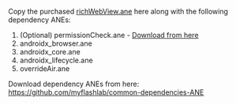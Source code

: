 Copy the purchased [richWebView.ane](https://www.myflashlabs.com/product/richwebview-2-ane-adobe-air-native-extension/) here along with the following dependency ANEs:

1. (Optional) permissionCheck.ane - [Download from here](https://github.com/myflashlab/PermissionCheck-ANE/)
1. androidx_browser.ane
1. androidx_core.ane
1. androidx_lifecycle.ane
1. overrideAir.ane

Download dependency ANEs from here: https://github.com/myflashlab/common-dependencies-ANE
